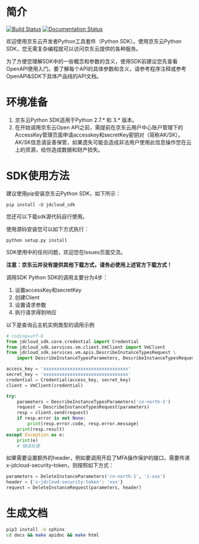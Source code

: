 # 简介 #

[![Build Status](https://travis-ci.com/jdcloud-api/jdcloud-sdk-python.svg?branch=master)](https://travis-ci.com/jdcloud-api/jdcloud-sdk-python)
[![Documentation Status](https://readthedocs.org/projects/jdcloud-sdk-python/badge/?version=latest)](https://jdcloud-sdk-python.readthedocs.io/en/latest/?badge=latest)


欢迎使用京东云开发者Python工具套件（Python SDK）。使用京东云Python SDK，您无需复杂编程就可以访问京东云提供的各种服务。

为了方便您理解SDK中的一些概念和参数的含义，使用SDK前建议您先查看OpenAPI使用入门。要了解每个API的具体参数和含义，请参考程序注释或参考OpenAPI&SDK下具体产品线的API文档。

# 环境准备 #

1. 京东云Python SDK适用于Python 2.7.* 和 3.* 版本。
2. 在开始调用京东云Open API之前，需提前在京东云用户中心账户管理下的AccessKey管理页面申请accesskey和secretKey密钥对（简称AK/SK）。AK/SK信息请妥善保管，如果遗失可能会造成非法用户使用此信息操作您在云上的资源，给你造成数据和财产损失。

# SDK使用方法 #
建议使用pip安装京东云Python SDK，如下所示：

	pip install -U jdcloud_sdk
	
您还可以下载sdk源代码自行使用。

使用源码安装您可以如下方式执行：

	python setup.py install

SDK使用中的任何问题，欢迎您在Issues页面交流。

**注意：京东云并没有提供其他下载方式，请务必使用上述官方下载方式！**

调用SDK
Python SDK的调用主要分为4步：

1. 设置accessKey和secretKey
2. 创建Client
3. 设置请求参数
4. 执行请求得到响应

以下是查询云主机实例类型的调用示例

```python
# coding=utf-8
from jdcloud_sdk.core.credential import Credential
from jdcloud_sdk.services.vm.client.VmClient import VmClient
from jdcloud_sdk.services.vm.apis.DescribeInstanceTypesRequest \
    import DescribeInstanceTypesParameters, DescribeInstanceTypesRequest

access_key = 'xxxxxxxxxxxxxxxxxxxxxxxxxxxxxxxx'
secret_key = 'xxxxxxxxxxxxxxxxxxxxxxxxxxxxxxxx'
credential = Credential(access_key, secret_key)
client = VmClient(credential)

try:
    parameters = DescribeInstanceTypesParameters('cn-north-1')
    request = DescribeInstanceTypesRequest(parameters)
    resp = client.send(request)
    if resp.error is not None:
        print(resp.error.code, resp.error.message)
    print(resp.result)
except Exception as e:
    print(e)
    # 错误处理
```

如果需要设置额外的header，例如要调用开启了MFA操作保护的接口，需要传递x-jdcloud-security-token，则按照如下方式：
```python
parameters = DeleteInstanceParameters('cn-north-1', 'i-xxx')
header = {'x-jdcloud-security-token': 'xxx'}
request = DeleteInstanceRequest(parameters, header)
```

# 生成文档

```sh
pip3 install -U sphinx
cd docs && make apidoc && make html
```
